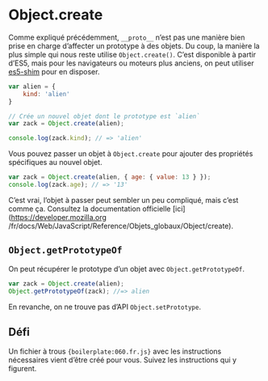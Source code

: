 Object.create
=============

Comme expliqué précédemment, `__proto__` n’est pas une manière bien prise en
charge d’affecter un prototype à des objets.  Du coup, la manière la plus
simple qui nous reste utilise `Object.create()`.  C’est disponible à partir
d’ES5, mais pour les navigateurs ou moteurs plus anciens, on peut utiliser
[es5-shim](https://github.com/kriskowal/es5-shim) pour en disposer.

```js
var alien = {
	kind: 'alien'
}

// Crée un nouvel objet dont le prototype est `alien`
var zack = Object.create(alien);

console.log(zack.kind); // => 'alien'
```

Vous pouvez passer un objet à `Object.create` pour ajouter des propriétés
spécifiques au nouvel objet.

```js
var zack = Object.create(alien, { age: { value: 13 } });
console.log(zack.age); // => '13'
```

C’est vrai, l’objet à passer peut sembler un peu compliqué, mais c’est comme
ça.  Consultez la documentation officielle [ici](https://developer.mozilla.org
/fr/docs/Web/JavaScript/Reference/Objets_globaux/Object/create).

`Object.getPrototypeOf`
-----------------------

On peut récupérer le prototype d’un objet avec `Object.getPrototypeOf`.

```js
var zack = Object.create(alien);
Object.getPrototypeOf(zack); //=> alien
```

En revanche, on ne trouve pas d’API `Object.setPrototype`.

Défi
----

Un fichier à trous `{boilerplate:060.fr.js}` avec les instructions nécessaires vient d’être
créé pour vous.  Suivez les instructions qui y figurent.
